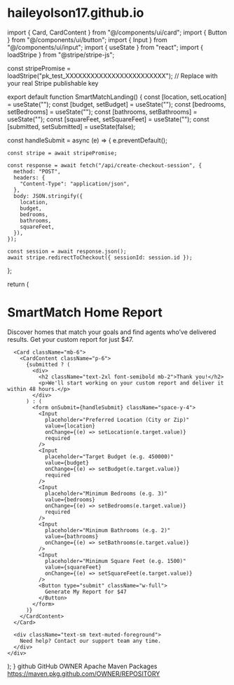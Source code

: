 # haileyolson17.github.io
import { Card, CardContent } from "@/components/ui/card";
import { Button } from "@/components/ui/button";
import { Input } from "@/components/ui/input";
import { useState } from "react";
import { loadStripe } from "@stripe/stripe-js";

const stripePromise = loadStripe("pk_test_XXXXXXXXXXXXXXXXXXXXXXXX"); // Replace with your real Stripe publishable key

export default function SmartMatchLanding() {
  const [location, setLocation] = useState("");
  const [budget, setBudget] = useState("");
  const [bedrooms, setBedrooms] = useState("");
  const [bathrooms, setBathrooms] = useState("");
  const [squareFeet, setSquareFeet] = useState("");
  const [submitted, setSubmitted] = useState(false);

  const handleSubmit = async (e) => {
    e.preventDefault();

    const stripe = await stripePromise;

    const response = await fetch("/api/create-checkout-session", {
      method: "POST",
      headers: {
        "Content-Type": "application/json",
      },
      body: JSON.stringify({
        location,
        budget,
        bedrooms,
        bathrooms,
        squareFeet,
      }),
    });

    const session = await response.json();
    await stripe.redirectToCheckout({ sessionId: session.id });
  };

  return (
    <div className="p-8 max-w-3xl mx-auto">
      <h1 className="text-4xl font-bold mb-4">SmartMatch Home Report</h1>
      <p className="text-lg mb-6">
        Discover homes that match your goals and find agents who’ve delivered results. Get your custom report for just <span className="font-semibold">$47</span>.
      </p>

      <Card className="mb-6">
        <CardContent className="p-6">
          {submitted ? (
            <div>
              <h2 className="text-2xl font-semibold mb-2">Thank you!</h2>
              <p>We'll start working on your custom report and deliver it within 48 hours.</p>
            </div>
          ) : (
            <form onSubmit={handleSubmit} className="space-y-4">
              <Input
                placeholder="Preferred Location (City or Zip)"
                value={location}
                onChange={(e) => setLocation(e.target.value)}
                required
              />
              <Input
                placeholder="Target Budget (e.g. 450000)"
                value={budget}
                onChange={(e) => setBudget(e.target.value)}
                required
              />
              <Input
                placeholder="Minimum Bedrooms (e.g. 3)"
                value={bedrooms}
                onChange={(e) => setBedrooms(e.target.value)}
                required
              />
              <Input
                placeholder="Minimum Bathrooms (e.g. 2)"
                value={bathrooms}
                onChange={(e) => setBathrooms(e.target.value)}
              />
              <Input
                placeholder="Minimum Square Feet (e.g. 1500)"
                value={squareFeet}
                onChange={(e) => setSquareFeet(e.target.value)}
              />
              <Button type="submit" className="w-full">
                Generate My Report for $47
              </Button>
            </form>
          )}
        </CardContent>
      </Card>

      <div className="text-sm text-muted-foreground">
        Need help? Contact our support team any time.
      </div>
    </div>
  );
}
<distributionManagement>
   <repository>
     <id>github</id>
     <name>GitHub OWNER Apache Maven Packages</name>
     <url>https://maven.pkg.github.com/OWNER/REPOSITORY</url>
   </repository>
</distributionManagement>
